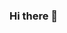 ### Hi there 👋

<!--
**BriareusCastillo/BriareusCastillo** is a ✨ _special_ ✨ repository because its `README.md` (this file) appears on your GitHub profile.

Here are some ideas to get you started:


- 🔭 I’m currently working on 
- 🌱 I’m currently learning Web Programming
- 💬 Ask me about ...
- 📫 How to reach me: briareuscas@gmail.com
- ⚡ Fun fact: ...

